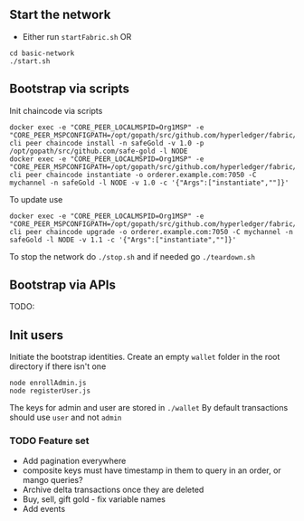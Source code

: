 ## Start the network
- Either run `startFabric.sh` OR

```
cd basic-network
./start.sh
```

## Bootstrap via scripts
Init chaincode via scripts
```
docker exec -e "CORE_PEER_LOCALMSPID=Org1MSP" -e "CORE_PEER_MSPCONFIGPATH=/opt/gopath/src/github.com/hyperledger/fabric/peer/crypto/peerOrganizations/org1.example.com/users/Admin@org1.example.com/msp" cli peer chaincode install -n safeGold -v 1.0 -p /opt/gopath/src/github.com/safe-gold -l NODE
docker exec -e "CORE_PEER_LOCALMSPID=Org1MSP" -e "CORE_PEER_MSPCONFIGPATH=/opt/gopath/src/github.com/hyperledger/fabric/peer/crypto/peerOrganizations/org1.example.com/users/Admin@org1.example.com/msp" cli peer chaincode instantiate -o orderer.example.com:7050 -C mychannel -n safeGold -l NODE -v 1.0 -c '{"Args":["instantiate",""]}'
```

To update use
```
docker exec -e "CORE_PEER_LOCALMSPID=Org1MSP" -e "CORE_PEER_MSPCONFIGPATH=/opt/gopath/src/github.com/hyperledger/fabric/peer/crypto/peerOrganizations/org1.example.com/users/Admin@org1.example.com/msp" cli peer chaincode upgrade -o orderer.example.com:7050 -C mychannel -n safeGold -l NODE -v 1.1 -c '{"Args":["instantiate",""]}'
```
To stop the network do `./stop.sh` and if needed go `./teardown.sh`

## Bootstrap via APIs
TODO:




## Init users
Initiate the bootstrap identities. Create an empty `wallet` folder in the root directory if there isn't one
```
node enrollAdmin.js
node registerUser.js
```
The keys for admin and user are stored in `./wallet`
By default transactions should use `user` and not `admin`

### TODO Feature set
- Add pagination everywhere
- composite keys must have timestamp in them to query in an order, or mango queries?
- Archive delta transactions once they are deleted
- Buy, sell, gift gold - fix variable names
- Add events
